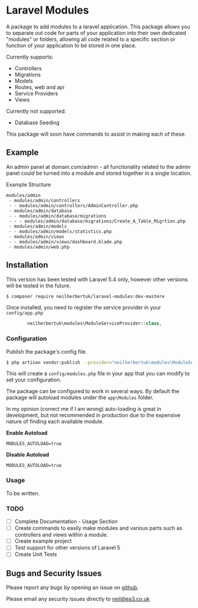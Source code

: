 Laravel Modules
===============

A package to add modules to a laravel application. This package allows you to separate out code for parts of your application into their own dedicated "modules" or folders, allowing all code related to a specific section or function of your application to be stored in one place.

Currently supports:
 - Controllers
 - Migrations
 - Models
 - Routes, web and api
 - Service Providers
 - Views

Currently not supported:
 - Database Seeding

This package will soon have commands to assist in making each of these.
 
## Example
An admin panel at domain.com/admin - all functionality related to the admin panel could be turned into a module and stored together in a single location.

Example Structure

    modules/admin
     - modules/admin/controllers
     - - modules/admin/controllers/AdminController.php
     - modules/admin/database
     - - modules/admin/database/migrations
     - - - modules/admin/database/migrations/Create_A_Table_Migrtion.php
     - modules/admin/models
     - - modules/admin/models/statistics.php
     - modules/admin/views
     - - modules/admin/views/dashboard.blade.php
     - modules/admin/web.php
    

## Installation

This version has been tested with Laravel 5.4 only, however other versions will be tested in the future.

```bash
$ composer require neilherbertuk/laravel-modules:dev-mastere
```

Once installed, you need to register the service provider in your `config/app.php`

```php
        neilherbertuk\modules\ModuleServiceProvider::class,
```

### Configuration

Publish the package's config file. 

```bash
$ php artisan vendor:publish --provider="neilherbertuk\modules\ModuleServiceProvider" --tag=config
```

This will create a `config/modules.php` file in your app that you can modify to set your configuration.

The package can be configured to work in several ways. By default the package will autoload modules under the `app\Modules` folder.

In my opinion (correct me if I am wrong) auto-loading is great in development, but not recommended in production due to the expensive nature of finding each available module.

**Enable Autoload**
```dotenv
MODULES_AUTOLOAD=true
```
**Disable Autoload**
```dotenv
MODULES_AUTOLOAD=true
```

### Usage

To be written.

### TODO
 - [ ] Complete Documentation - Usage Section
 - [ ] Create commands to easily make modules and various parts such as controllers and views within a module.
 - [ ] Create example project
 - [ ] Test support for other versions of Laravel 5
 - [ ] Create Unit Tests

## Bugs and Security Issues
Please report any bugs by opening an issue on [github](https://github.com/neilherbertuk/modules/issues).

Please email any security issues directly to neil@ea3.co.uk
